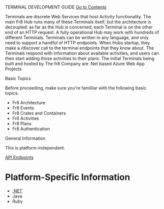  TERMINAL DEVELOPMENT GUIDE
[Go to Contents](https://github.com/Fr8org/Fr8Core/blob/master/Docs/Home.md) 


Terminals are discrete Web Services that host Activity functionality.
The main Fr8 Hub runs many of these Terminals itself, but the architecture is decoupled: as far as the Hub is concerned, each Terminal is on the other end of an HTTP request. A fully operational Hub may work with hundreds of different Terminals.
Terminals can be written in any language, and only need to support a handful of HTTP endpoints. When Hubs startup, they make a /discover call to the terminal endpoints that they know about. The Terminals respond with information about available activities, and users can then start adding those activities to their plans. 
The initial Terminals being built and hosted by The fr8 Company are .Net based Azure Web App Projects


Basic Topics

Before proceeding, make sure you're famililar with the following basic topics:
*  Fr8 Architecture
*  Fr8 Events
*  Fr8 Crates and Containers
*  Fr8 Activities
*  Fr8 Plans
*  Fr8 Authentication

General Information

This is platform-independent.

[API Endpoints](https://github.com/Fr8org/Fr8Core/blob/master/Docs/ForDevelopers/DevelopmentGuides/Terminals/TerminalEndpoints.md)

Platform-Specific Information
=====
*  [.NET](https://github.com/Fr8org/Fr8Core/blob/master/Docs/ForDevelopers/DevelopmentGuides/Terminals/DevGuide_DotNet)
*  Java
*  Ruby
